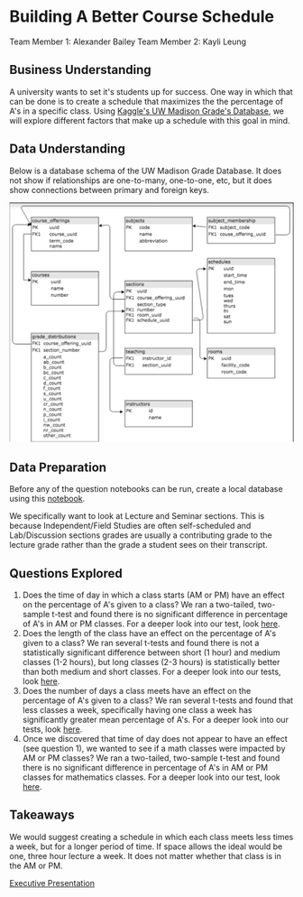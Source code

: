 # Building A Better Course Schedule

Team Member 1: Alexander Bailey
Team Member 2: Kayli Leung

## Business Understanding

A university wants to set it's students up for success. One way in which that can be done is to create a schedule that maximizes the the percentage of A's in a specific class. Using [Kaggle's UW Madison Grade's Database](https://www.kaggle.com/Madgrades/uw-madison-courses), we will explore different factors that make up a schedule with this goal in mind.

## Data Understanding

Below is a database schema of the UW Madison Grade Database. It does not show if relationships are one-to-many, one-to-one, etc, but it does show connections between primary and foreign keys.

![uw_madison_schema](uw_madison_schema.png)

## Data Preparation

Before any of the question notebooks can be run, create a local database using this [notebook](setup_database.ipynb).

We specifically want to look at Lecture and Seminar sections. This is because Independent/Field Studies are often self-scheduled and Lab/Discussion sections grades are usually a contributing grade to the lecture grade rather than the grade a student sees on their transcript.

## Questions Explored

1. Does the time of day in which a class starts (AM or PM) have an effect on the percentage of A's given to a class? 
    We ran a two-tailed, two-sample t-test and found there is no significant difference in percentage of A's in AM or PM classes. For a deeper look into our test, look [here]().
2. Does the length of the class have an effect on the percentage of A's given to a class? 
    We ran several t-tests and found there is not a statistically significant difference between short (1 hour) and medium classes (1-2 hours), but long classes (2-3 hours) is statistically better than both medium and short classes. For a deeper look into our tests, look [here]().
3. Does the number of days a class meets have an effect on the percentage of A's given to a class? 
    We ran several t-tests and found that less classes a week, specifically having one class a week has significantly greater mean percentage of A's. For a deeper look into our tests, look [here]().
4. Once we discovered that time of day does not appear to have an effect (see question 1), we wanted to see if a math classes were impacted by AM or PM classes? 
     We ran a two-tailed, two-sample t-test and found there is no significant difference in percentage of A's in AM or PM classes for mathematics classes. For a deeper look into our test, look [here]().
     
## Takeaways

We would suggest creating a schedule in which each class meets less times a week, but for a longer period of time. If space allows the ideal would be one, three hour lecture a week. It does not matter whether that class is in the AM or PM.

[Executive Presentation]()